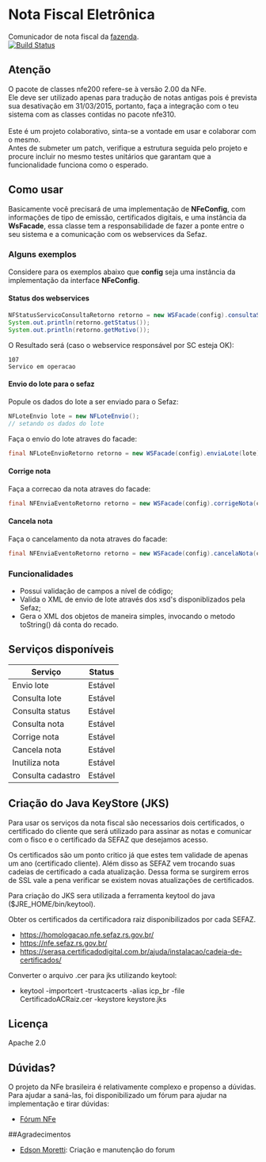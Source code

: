 Nota Fiscal Eletrônica
===
Comunicador de nota fiscal da [fazenda](http://www.nfe.fazenda.gov.br/portal/principal.aspx).<br/>
[![Build Status](https://api.travis-ci.org/fincatto/nfe.png)](http://travis-ci.org/#!/fincatto/nfe)

## Atenção
O pacote de classes nfe200 refere-se à versão 2.00 da NFe.<br/>
Ele deve ser utilizado apenas para tradução de notas antigas pois é prevista sua desativação em 31/03/2015, portanto,
faça a integração com o teu sistema com as classes contidas no pacote nfe310.<br/>
<br/>
Este é um projeto colaborativo, sinta-se a vontade em usar e colaborar com o mesmo.<br/>
Antes de submeter um patch, verifique a estrutura seguida pelo projeto e procure incluir no mesmo testes unitários que 
garantam que a funcionalidade funciona como o esperado.

## Como usar
Basicamente você precisará de uma implementação de **NFeConfig**, com informações de tipo de emissão, certificados 
digitais, e uma instância da **WsFacade**, essa classe tem a responsabilidade de fazer a ponte entre o seu sistema e a 
comunicação com os webservices da Sefaz.

### Alguns exemplos
Considere para os exemplos abaixo que **config** seja uma instância da implementação da interface **NFeConfig**.

#### Status dos webservices
```java
NFStatusServicoConsultaRetorno retorno = new WSFacade(config).consultaStatus(NFUnidadeFederativa.SC);
System.out.println(retorno.getStatus());
System.out.println(retorno.getMotivo());
```

O Resultado será (caso o webservice responsável por SC esteja OK):
```
107
Servico em operacao
```

#### Envio do lote para o sefaz
Popule os dados do lote a ser enviado para o Sefaz:

```java
NFLoteEnvio lote = new NFLoteEnvio();
// setando os dados do lote
```

Faça o envio do lote atraves do facade:
```java
final NFLoteEnvioRetorno retorno = new WSFacade(config).enviaLote(lote);
```

#### Corrige nota
Faça a correcao da nota atraves do facade:
```java
final NFEnviaEventoRetorno retorno = new WSFacade(config).corrigeNota(chaveDeAcessoDaNota, textoCorrecao);
```

#### Cancela nota
Faça o cancelamento da nota atraves do facade:
```java
final NFEnviaEventoRetorno retorno = new WSFacade(config).cancelaNota(chaveDeAcessoDaNota, protocoloDaNota, motivoCancelaamento);
```

### Funcionalidades
* Possui validação de campos a nível de código;
* Valida o XML de envio de lote através dos xsd's disponiblizados pela Sefaz;
* Gera o XML dos objetos de maneira simples, invocando o metodo toString() dá conta do recado.

## Serviços disponíveis
| Serviço           | Status              |
| ----------------- | :-----------------: |
| Envio lote        | Estável             |
| Consulta lote     | Estável             |
| Consulta status   | Estável             |
| Consulta nota     | Estável             |
| Corrige nota      | Estável             |
| Cancela nota      | Estável             |
| Inutiliza nota    | Estável             |
| Consulta cadastro | Estável             |

## Criação do Java KeyStore (JKS)
Para usar os serviços da nota fiscal são necessarios dois certificados, o certificado do cliente que será utilizado para assinar as notas e comunicar com o fisco e o certificado da SEFAZ que desejamos acesso.

Os certificados são um ponto critico já que estes tem validade de apenas um ano (certificado cliente). Além disso as SEFAZ vem trocando suas cadeias de certificado a cada atualização. Dessa forma se surgirem erros de SSL vale a pena verificar se existem novas atualizações de certificados.

Para criação do JKS sera utilizada a ferramenta keytool do java ($JRE_HOME/bin/keytool).

Obter os certificados da certificadora raiz disponibilizados por cada SEFAZ.
* https://homologacao.nfe.sefaz.rs.gov.br/
* https://nfe.sefaz.rs.gov.br/
* https://serasa.certificadodigital.com.br/ajuda/instalacao/cadeia-de-certificados/

Converter o arquivo .cer para jks utilizando keytool:
* keytool -importcert -trustcacerts -alias icp_br -file CertificadoACRaiz.cer -keystore keystore.jks

## Licença
Apache 2.0

## Dúvidas?
O projeto da NFe brasileira é relativamente complexo e propenso a dúvidas. <br/>
Para ajudar a saná-las, foi disponibilizado um fórum para ajudar na implementação e tirar dúvidas:
* [Fórum NFe](http://tecnoandroid.com.br/nfe/) 

##Agradecimentos
- [Edson Moretti](https://github.com/edsonmoretti): Criação e manutenção do forum
